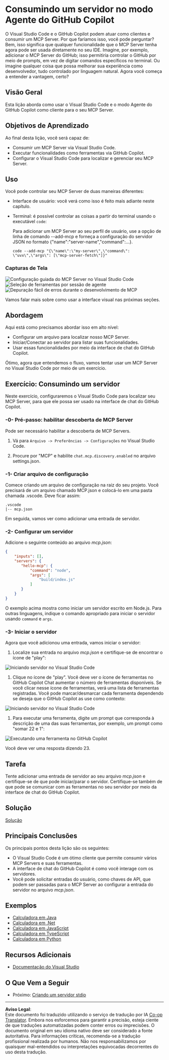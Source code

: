 <!--
CO_OP_TRANSLATOR_METADATA:
{
  "original_hash": "d940b5e0af75e3a3a4d1c3179120d1d9",
  "translation_date": "2025-08-26T17:38:22+00:00",
  "source_file": "03-GettingStarted/04-vscode/README.md",
  "language_code": "br"
}
-->
# Consumindo um servidor no modo Agente do GitHub Copilot

O Visual Studio Code e o GitHub Copilot podem atuar como clientes e consumir um MCP Server. Por que faríamos isso, você pode perguntar? Bem, isso significa que qualquer funcionalidade que o MCP Server tenha agora pode ser usada diretamente no seu IDE. Imagine, por exemplo, adicionar o MCP Server do GitHub; isso permitiria controlar o GitHub por meio de prompts, em vez de digitar comandos específicos no terminal. Ou imagine qualquer coisa que possa melhorar sua experiência como desenvolvedor, tudo controlado por linguagem natural. Agora você começa a entender a vantagem, certo?

## Visão Geral

Esta lição aborda como usar o Visual Studio Code e o modo Agente do GitHub Copilot como cliente para o seu MCP Server.

## Objetivos de Aprendizado

Ao final desta lição, você será capaz de:

- Consumir um MCP Server via Visual Studio Code.
- Executar funcionalidades como ferramentas via GitHub Copilot.
- Configurar o Visual Studio Code para localizar e gerenciar seu MCP Server.

## Uso

Você pode controlar seu MCP Server de duas maneiras diferentes:

- Interface de usuário: você verá como isso é feito mais adiante neste capítulo.
- Terminal: é possível controlar as coisas a partir do terminal usando o executável `code`:

  Para adicionar um MCP Server ao seu perfil de usuário, use a opção de linha de comando --add-mcp e forneça a configuração do servidor JSON no formato {\"name\":\"server-name\",\"command\":...}.

  ```
  code --add-mcp "{\"name\":\"my-server\",\"command\": \"uvx\",\"args\": [\"mcp-server-fetch\"]}"
  ```

### Capturas de Tela

![Configuração guiada do MCP Server no Visual Studio Code](../../../../translated_images/chat-mode-agent.729a22473f822216dd1e723aaee1f7d4a2ede571ee0948037a2d9357a63b9d0b.br.png)
![Seleção de ferramentas por sessão de agente](../../../../translated_images/agent-mode-select-tools.522c7ba5df0848f8f0d1e439c2e96159431bc620cb39ccf3f5dc611412fd0006.br.png)
![Depuração fácil de erros durante o desenvolvimento de MCP](../../../../translated_images/mcp-list-servers.fce89eefe3f30032bed8952e110ab9d82fadf043fcfa071f7d40cf93fb1ea9e9.br.png)

Vamos falar mais sobre como usar a interface visual nas próximas seções.

## Abordagem

Aqui está como precisamos abordar isso em alto nível:

- Configurar um arquivo para localizar nosso MCP Server.
- Iniciar/Conectar ao servidor para listar suas funcionalidades.
- Usar essas funcionalidades por meio da interface de chat do GitHub Copilot.

Ótimo, agora que entendemos o fluxo, vamos tentar usar um MCP Server no Visual Studio Code por meio de um exercício.

## Exercício: Consumindo um servidor

Neste exercício, configuraremos o Visual Studio Code para localizar seu MCP Server, para que ele possa ser usado na interface de chat do GitHub Copilot.

### -0- Pré-passo: habilitar descoberta de MCP Server

Pode ser necessário habilitar a descoberta de MCP Servers.

1. Vá para `Arquivo -> Preferências -> Configurações` no Visual Studio Code.

1. Procure por "MCP" e habilite `chat.mcp.discovery.enabled` no arquivo settings.json.

### -1- Criar arquivo de configuração

Comece criando um arquivo de configuração na raiz do seu projeto. Você precisará de um arquivo chamado MCP.json e colocá-lo em uma pasta chamada .vscode. Deve ficar assim:

```text
.vscode
|-- mcp.json
```

Em seguida, vamos ver como adicionar uma entrada de servidor.

### -2- Configurar um servidor

Adicione o seguinte conteúdo ao arquivo *mcp.json*:

```json
{
    "inputs": [],
    "servers": {
       "hello-mcp": {
           "command": "node",
           "args": [
               "build/index.js"
           ]
       }
    }
}
```

O exemplo acima mostra como iniciar um servidor escrito em Node.js. Para outras linguagens, indique o comando apropriado para iniciar o servidor usando `command` e `args`.

### -3- Iniciar o servidor

Agora que você adicionou uma entrada, vamos iniciar o servidor:

1. Localize sua entrada no arquivo *mcp.json* e certifique-se de encontrar o ícone de "play":

  ![Iniciando servidor no Visual Studio Code](../../../../translated_images/vscode-start-server.8e3c986612e3555de47e5b1e37b2f3020457eeb6a206568570fd74a17e3796ad.br.png)  

1. Clique no ícone de "play". Você deve ver o ícone de ferramentas no GitHub Copilot Chat aumentar o número de ferramentas disponíveis. Se você clicar nesse ícone de ferramentas, verá uma lista de ferramentas registradas. Você pode marcar/desmarcar cada ferramenta dependendo se deseja que o GitHub Copilot as use como contexto:

  ![Iniciando servidor no Visual Studio Code](../../../../translated_images/vscode-tool.0b3bbea2fb7d8c26ddf573cad15ef654e55302a323267d8ee6bd742fe7df7fed.br.png)

1. Para executar uma ferramenta, digite um prompt que corresponda à descrição de uma das suas ferramentas, por exemplo, um prompt como "somar 22 e 1":

  ![Executando uma ferramenta no GitHub Copilot](../../../../translated_images/vscode-agent.d5a0e0b897331060518fe3f13907677ef52b879db98c64d68a38338608f3751e.br.png)

  Você deve ver uma resposta dizendo 23.

## Tarefa

Tente adicionar uma entrada de servidor ao seu arquivo *mcp.json* e certifique-se de que pode iniciar/parar o servidor. Certifique-se também de que pode se comunicar com as ferramentas no seu servidor por meio da interface de chat do GitHub Copilot.

## Solução

[Solução](./solution/README.md)

## Principais Conclusões

Os principais pontos desta lição são os seguintes:

- O Visual Studio Code é um ótimo cliente que permite consumir vários MCP Servers e suas ferramentas.
- A interface de chat do GitHub Copilot é como você interage com os servidores.
- Você pode solicitar entradas do usuário, como chaves de API, que podem ser passadas para o MCP Server ao configurar a entrada do servidor no arquivo *mcp.json*.

## Exemplos

- [Calculadora em Java](../samples/java/calculator/README.md)
- [Calculadora em .Net](../../../../03-GettingStarted/samples/csharp)
- [Calculadora em JavaScript](../samples/javascript/README.md)
- [Calculadora em TypeScript](../samples/typescript/README.md)
- [Calculadora em Python](../../../../03-GettingStarted/samples/python)

## Recursos Adicionais

- [Documentação do Visual Studio](https://code.visualstudio.com/docs/copilot/chat/mcp-servers)

## O Que Vem a Seguir

- Próximo: [Criando um servidor stdio](../05-stdio-server/README.md)

---

**Aviso Legal**:  
Este documento foi traduzido utilizando o serviço de tradução por IA [Co-op Translator](https://github.com/Azure/co-op-translator). Embora nos esforcemos para garantir a precisão, esteja ciente de que traduções automatizadas podem conter erros ou imprecisões. O documento original em seu idioma nativo deve ser considerado a fonte autoritativa. Para informações críticas, recomenda-se a tradução profissional realizada por humanos. Não nos responsabilizamos por quaisquer mal-entendidos ou interpretações equivocadas decorrentes do uso desta tradução.